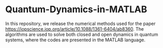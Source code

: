 # Quantum-Dynamics-in-MATLAB
In this repository, we release the numerical methods used for the paper https://iopscience.iop.org/article/10.1088/1361-6404/ab8360. 
The algorithms are used to solve both closed and open dynamics in quantum systems, where the codes are presented in the MATLAB language.
